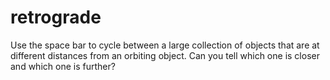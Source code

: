 # retrograde
Use the space bar to cycle between a large collection of objects that are at different distances from an orbiting object.  Can you tell which one is closer and which one is further?
